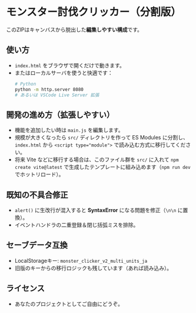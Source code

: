# モンスター討伐クリッカー（分割版）

このZIPはキャンバスから脱出した**編集しやすい構成**です。

## 使い方
- `index.html` をブラウザで開くだけで動きます。
- またはローカルサーバを使うと快適です：
  ```bash
  # Python
  python -m http.server 8080
  # あるいは VSCode Live Server 拡張
  ```

## 開発の進め方（拡張しやすい）
- 機能を追加したい時は `main.js` を編集します。
- 規模が大きくなったら `src/` ディレクトリを作って ES Modules に分割し、`index.html` から `<script type="module">` で読み込む方式に移行してください。
- 将来 Vite などに移行する場合は、このファイル群を `src/` に入れて `npm create vite@latest` で生成したテンプレートに組み込めます（`npm run dev` でホットリロード）。

## 既知の不具合修正
- `alert()` に生改行が混入すると **SyntaxError** になる問題を修正（`\n\n` に置換）。
- イベントハンドラの二重登録＆閉じ括弧ミスを排除。

## セーブデータ互換
- LocalStorageキー: `monster_clicker_v2_multi_units_ja`
- 旧版のキーからの移行ロジックも残しています（あれば読み込み）。

## ライセンス
- あなたのプロジェクトとしてご自由にどうぞ。
